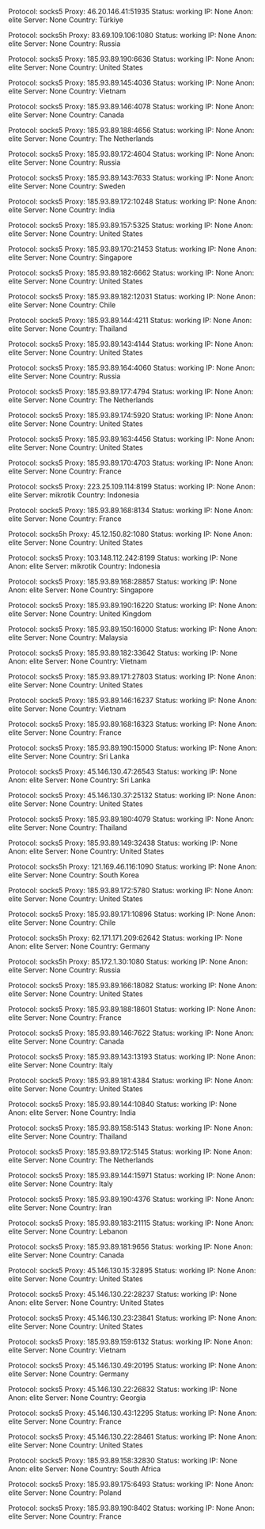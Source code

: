 Protocol: socks5
Proxy: 46.20.146.41:51935
Status: working
IP: None
Anon: elite
Server: None
Country: Türkiye

Protocol: socks5h
Proxy: 83.69.109.106:1080
Status: working
IP: None
Anon: elite
Server: None
Country: Russia

Protocol: socks5
Proxy: 185.93.89.190:6636
Status: working
IP: None
Anon: elite
Server: None
Country: United States

Protocol: socks5
Proxy: 185.93.89.145:4036
Status: working
IP: None
Anon: elite
Server: None
Country: Vietnam

Protocol: socks5
Proxy: 185.93.89.146:4078
Status: working
IP: None
Anon: elite
Server: None
Country: Canada

Protocol: socks5
Proxy: 185.93.89.188:4656
Status: working
IP: None
Anon: elite
Server: None
Country: The Netherlands

Protocol: socks5
Proxy: 185.93.89.172:4604
Status: working
IP: None
Anon: elite
Server: None
Country: Russia

Protocol: socks5
Proxy: 185.93.89.143:7633
Status: working
IP: None
Anon: elite
Server: None
Country: Sweden

Protocol: socks5
Proxy: 185.93.89.172:10248
Status: working
IP: None
Anon: elite
Server: None
Country: India

Protocol: socks5
Proxy: 185.93.89.157:5325
Status: working
IP: None
Anon: elite
Server: None
Country: United States

Protocol: socks5
Proxy: 185.93.89.170:21453
Status: working
IP: None
Anon: elite
Server: None
Country: Singapore

Protocol: socks5
Proxy: 185.93.89.182:6662
Status: working
IP: None
Anon: elite
Server: None
Country: United States

Protocol: socks5
Proxy: 185.93.89.182:12031
Status: working
IP: None
Anon: elite
Server: None
Country: Chile

Protocol: socks5
Proxy: 185.93.89.144:4211
Status: working
IP: None
Anon: elite
Server: None
Country: Thailand

Protocol: socks5
Proxy: 185.93.89.143:4144
Status: working
IP: None
Anon: elite
Server: None
Country: United States

Protocol: socks5
Proxy: 185.93.89.164:4060
Status: working
IP: None
Anon: elite
Server: None
Country: Russia

Protocol: socks5
Proxy: 185.93.89.177:4794
Status: working
IP: None
Anon: elite
Server: None
Country: The Netherlands

Protocol: socks5
Proxy: 185.93.89.174:5920
Status: working
IP: None
Anon: elite
Server: None
Country: United States

Protocol: socks5
Proxy: 185.93.89.163:4456
Status: working
IP: None
Anon: elite
Server: None
Country: United States

Protocol: socks5
Proxy: 185.93.89.170:4703
Status: working
IP: None
Anon: elite
Server: None
Country: France

Protocol: socks5
Proxy: 223.25.109.114:8199
Status: working
IP: None
Anon: elite
Server: mikrotik
Country: Indonesia

Protocol: socks5
Proxy: 185.93.89.168:8134
Status: working
IP: None
Anon: elite
Server: None
Country: France

Protocol: socks5h
Proxy: 45.12.150.82:1080
Status: working
IP: None
Anon: elite
Server: None
Country: United States

Protocol: socks5
Proxy: 103.148.112.242:8199
Status: working
IP: None
Anon: elite
Server: mikrotik
Country: Indonesia

Protocol: socks5
Proxy: 185.93.89.168:28857
Status: working
IP: None
Anon: elite
Server: None
Country: Singapore

Protocol: socks5
Proxy: 185.93.89.190:16220
Status: working
IP: None
Anon: elite
Server: None
Country: United Kingdom

Protocol: socks5
Proxy: 185.93.89.150:16000
Status: working
IP: None
Anon: elite
Server: None
Country: Malaysia

Protocol: socks5
Proxy: 185.93.89.182:33642
Status: working
IP: None
Anon: elite
Server: None
Country: Vietnam

Protocol: socks5
Proxy: 185.93.89.171:27803
Status: working
IP: None
Anon: elite
Server: None
Country: United States

Protocol: socks5
Proxy: 185.93.89.146:16237
Status: working
IP: None
Anon: elite
Server: None
Country: Vietnam

Protocol: socks5
Proxy: 185.93.89.168:16323
Status: working
IP: None
Anon: elite
Server: None
Country: France

Protocol: socks5
Proxy: 185.93.89.190:15000
Status: working
IP: None
Anon: elite
Server: None
Country: Sri Lanka

Protocol: socks5
Proxy: 45.146.130.47:26543
Status: working
IP: None
Anon: elite
Server: None
Country: Sri Lanka

Protocol: socks5
Proxy: 45.146.130.37:25132
Status: working
IP: None
Anon: elite
Server: None
Country: United States

Protocol: socks5
Proxy: 185.93.89.180:4079
Status: working
IP: None
Anon: elite
Server: None
Country: Thailand

Protocol: socks5
Proxy: 185.93.89.149:32438
Status: working
IP: None
Anon: elite
Server: None
Country: United States

Protocol: socks5h
Proxy: 121.169.46.116:1090
Status: working
IP: None
Anon: elite
Server: None
Country: South Korea

Protocol: socks5
Proxy: 185.93.89.172:5780
Status: working
IP: None
Anon: elite
Server: None
Country: United States

Protocol: socks5
Proxy: 185.93.89.171:10896
Status: working
IP: None
Anon: elite
Server: None
Country: Chile

Protocol: socks5h
Proxy: 62.171.171.209:62642
Status: working
IP: None
Anon: elite
Server: None
Country: Germany

Protocol: socks5h
Proxy: 85.172.1.30:1080
Status: working
IP: None
Anon: elite
Server: None
Country: Russia

Protocol: socks5
Proxy: 185.93.89.166:18082
Status: working
IP: None
Anon: elite
Server: None
Country: United States

Protocol: socks5
Proxy: 185.93.89.188:18601
Status: working
IP: None
Anon: elite
Server: None
Country: France

Protocol: socks5
Proxy: 185.93.89.146:7622
Status: working
IP: None
Anon: elite
Server: None
Country: Canada

Protocol: socks5
Proxy: 185.93.89.143:13193
Status: working
IP: None
Anon: elite
Server: None
Country: Italy

Protocol: socks5
Proxy: 185.93.89.181:4384
Status: working
IP: None
Anon: elite
Server: None
Country: United States

Protocol: socks5
Proxy: 185.93.89.144:10840
Status: working
IP: None
Anon: elite
Server: None
Country: India

Protocol: socks5
Proxy: 185.93.89.158:5143
Status: working
IP: None
Anon: elite
Server: None
Country: Thailand

Protocol: socks5
Proxy: 185.93.89.172:5145
Status: working
IP: None
Anon: elite
Server: None
Country: The Netherlands

Protocol: socks5
Proxy: 185.93.89.144:15971
Status: working
IP: None
Anon: elite
Server: None
Country: Italy

Protocol: socks5
Proxy: 185.93.89.190:4376
Status: working
IP: None
Anon: elite
Server: None
Country: Iran

Protocol: socks5
Proxy: 185.93.89.183:21115
Status: working
IP: None
Anon: elite
Server: None
Country: Lebanon

Protocol: socks5
Proxy: 185.93.89.181:9656
Status: working
IP: None
Anon: elite
Server: None
Country: Canada

Protocol: socks5
Proxy: 45.146.130.15:32895
Status: working
IP: None
Anon: elite
Server: None
Country: United States

Protocol: socks5
Proxy: 45.146.130.22:28237
Status: working
IP: None
Anon: elite
Server: None
Country: United States

Protocol: socks5
Proxy: 45.146.130.23:23841
Status: working
IP: None
Anon: elite
Server: None
Country: United States

Protocol: socks5
Proxy: 185.93.89.159:6132
Status: working
IP: None
Anon: elite
Server: None
Country: Vietnam

Protocol: socks5
Proxy: 45.146.130.49:20195
Status: working
IP: None
Anon: elite
Server: None
Country: Germany

Protocol: socks5
Proxy: 45.146.130.22:26832
Status: working
IP: None
Anon: elite
Server: None
Country: Georgia

Protocol: socks5
Proxy: 45.146.130.43:12295
Status: working
IP: None
Anon: elite
Server: None
Country: France

Protocol: socks5
Proxy: 45.146.130.22:28461
Status: working
IP: None
Anon: elite
Server: None
Country: United States

Protocol: socks5
Proxy: 185.93.89.158:32830
Status: working
IP: None
Anon: elite
Server: None
Country: South Africa

Protocol: socks5
Proxy: 185.93.89.175:6493
Status: working
IP: None
Anon: elite
Server: None
Country: Poland

Protocol: socks5
Proxy: 185.93.89.190:8402
Status: working
IP: None
Anon: elite
Server: None
Country: France

